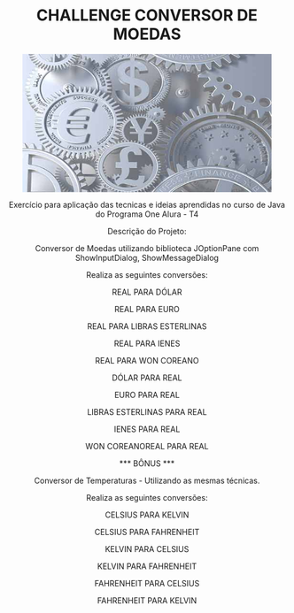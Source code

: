 <h1 align="center"> CHALLENGE CONVERSOR DE MOEDAS  </h1>

<div align="center">
    <img src="./engrenagem.jpg" align="middle" width="450" height="250">
</div>
 <p>
 <p>

 <div align="center">
 Exercício para aplicação das tecnicas e ideias aprendidas no curso de Java do Programa One Alura - T4 
 
 Descrição do Projeto: 

 Conversor de Moedas utilizando biblioteca JOptionPane com ShowInputDialog, ShowMessageDialog 
 
 Realiza as seguintes conversões:
 
 REAL PARA DÓLAR <p>
 REAL PARA EURO <p>
 REAL PARA LIBRAS ESTERLINAS <p> 
 REAL PARA IENES <p>
 REAL PARA WON COREANO <p>
 DÓLAR PARA REAL <p>
 EURO PARA REAL <p>
 LIBRAS ESTERLINAS PARA REAL <p> 
 IENES PARA REAL <p>
 WON COREANOREAL PARA REAL <p>
 
 *** BÔNUS *** 
 
 Conversor de Temperaturas - Utilizando as mesmas técnicas.
 
 Realiza as seguintes conversões:
 
 CELSIUS PARA KELVIN <p>
 CELSIUS PARA FAHRENHEIT <p>
 KELVIN PARA CELSIUS <p> 
 KELVIN PARA FAHRENHEIT <p>
 FAHRENHEIT PARA CELSIUS <p>
 FAHRENHEIT PARA KELVIN <p>
 
 </div>
 
 
